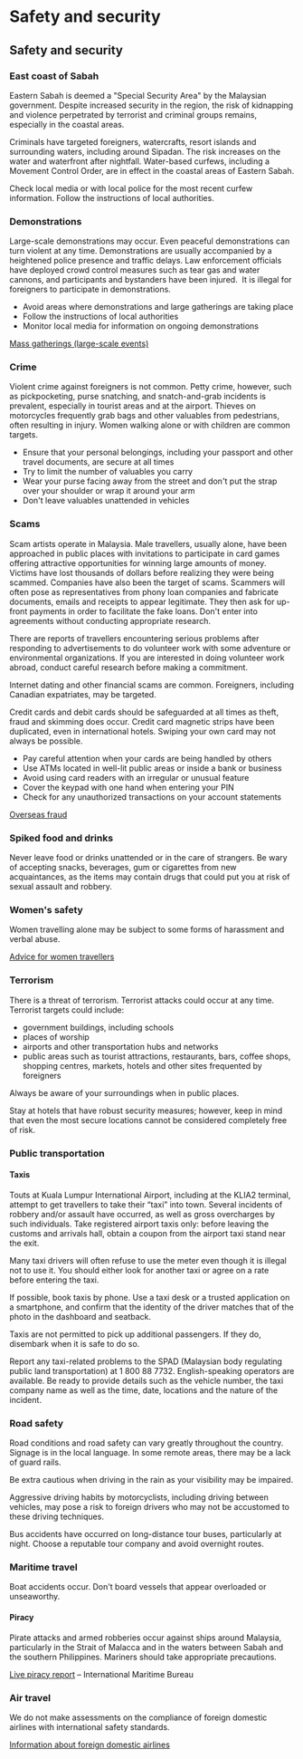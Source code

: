 # Safety and security

## Safety and security

### East coast of Sabah

Eastern Sabah is deemed a "Special Security Area" by the Malaysian government. Despite increased security in the region, the risk of kidnapping and violence perpetrated by terrorist and criminal groups remains, especially in the coastal areas.

Criminals have targeted foreigners, watercrafts, resort islands and surrounding waters, including around Sipadan. The risk increases on the water and waterfront after nightfall. Water-based curfews, including a Movement Control Order, are in effect in the coastal areas of Eastern Sabah.

Check local media or with local police for the most recent curfew information. Follow the instructions of local authorities.

### Demonstrations

Large-scale demonstrations may occur. Even peaceful demonstrations can turn violent at any time. Demonstrations are usually accompanied by a heightened police presence and traffic delays. Law enforcement officials have deployed crowd control measures such as tear gas and water cannons, and participants and bystanders have been injured.  It is illegal for foreigners to participate in demonstrations.

* Avoid areas where demonstrations and large gatherings are taking place
* Follow the instructions of local authorities
* Monitor local media for information on ongoing demonstrations

[Mass gatherings (large-scale events)](https://travel.gc.ca/travelling/health-safety/mass-gatherings)

### Crime

Violent crime against foreigners is not common. Petty crime, however, such as pickpocketing, purse snatching, and snatch-and-grab incidents is prevalent, especially in tourist areas and at the airport. Thieves on motorcycles frequently grab bags and other valuables from pedestrians, often resulting in injury. Women walking alone or with children are common targets.

* Ensure that your personal belongings, including your passport and other travel documents, are secure at all times
* Try to limit the number of valuables you carry
* Wear your purse facing away from the street and don't put the strap over your shoulder or wrap it around your arm
* Don't leave valuables unattended in vehicles

### Scams

Scam artists operate in Malaysia. Male travellers, usually alone, have been approached in public places with invitations to participate in card games offering attractive opportunities for winning large amounts of money. Victims have lost thousands of dollars before realizing they were being scammed. Companies have also been the target of scams. Scammers will often pose as representatives from phony loan companies and fabricate documents, emails and receipts to appear legitimate. They then ask for up-front payments in order to facilitate the fake loans. Don't enter into agreements without conducting appropriate research.

There are reports of travellers encountering serious problems after responding to advertisements to do volunteer work with some adventure or environmental organizations. If you are interested in doing volunteer work abroad, conduct careful research before making a commitment.

Internet dating and other financial scams are common. Foreigners, including Canadian expatriates, may be targeted.

Credit cards and debit cards should be safeguarded at all times as theft, fraud and skimming does occur. Credit card magnetic strips have been duplicated, even in international hotels. Swiping your own card may not always be possible.

* Pay careful attention when your cards are being handled by others
* Use ATMs located in well-lit public areas or inside a bank or business
* Avoid using card readers with an irregular or unusual feature
* Cover the keypad with one hand when entering your PIN
* Check for any unauthorized transactions on your account statements

[Overseas fraud](https://travel.gc.ca/travelling/health-safety/overseas-fraud)

### Spiked food and drinks

Never leave food or drinks unattended or in the care of strangers. Be wary of accepting snacks, beverages, gum or cigarettes from new acquaintances, as the items may contain drugs that could put you at risk of sexual assault and robbery.

### Women's safety

Women travelling alone may be subject to some forms of harassment and verbal abuse.

[Advice for women travellers](https://travel.gc.ca/travelling/health-safety/advice-for-women-travellers "Advice for women travellers")

### Terrorism

There is a threat of terrorism. Terrorist attacks could occur at any time. Terrorist targets could include:

* government buildings, including schools
* places of worship
* airports and other transportation hubs and networks
* public areas such as tourist attractions, restaurants, bars, coffee shops, shopping centres, markets, hotels and other sites frequented by foreigners

Always be aware of your surroundings when in public places.

Stay at hotels that have robust security measures; however, keep in mind that even the most secure locations cannot be considered completely free of risk.

### Public transportation

#### Taxis

Touts at Kuala Lumpur International Airport, including at the KLIA2 terminal, attempt to get travellers to take their “taxi” into town. Several incidents of robbery and/or assault have occurred, as well as gross overcharges by such individuals. Take registered airport taxis only: before leaving the customs and arrivals hall, obtain a coupon from the airport taxi stand near the exit.

Many taxi drivers will often refuse to use the meter even though it is illegal not to use it. You should either look for another taxi or agree on a rate before entering the taxi.

If possible, book taxis by phone. Use a taxi desk or a trusted application on a smartphone, and confirm that the identity of the driver matches that of the photo in the dashboard and seatback.

Taxis are not permitted to pick up additional passengers. If they do, disembark when it is safe to do so.

Report any taxi-related problems to the SPAD (Malaysian body regulating public land transportation) at 1 800 88 7732. English-speaking operators are available. Be ready to provide details such as the vehicle number, the taxi company name as well as the time, date, locations and the nature of the incident.

### Road safety

Road conditions and road safety can vary greatly throughout the country. Signage is in the local language. In some remote areas, there may be a lack of guard rails.

Be extra cautious when driving in the rain as your visibility may be impaired.

Aggressive driving habits by motorcyclists, including driving between vehicles, may pose a risk to foreign drivers who may not be accustomed to these driving techniques.

Bus accidents have occurred on long-distance tour buses, particularly at night. Choose a reputable tour company and avoid overnight routes.

### Maritime travel

Boat accidents occur. Don't board vessels that appear overloaded or unseaworthy.

#### Piracy

Pirate attacks and armed robberies occur against ships around Malaysia, particularly in the Strait of Malacca and in the waters between Sabah and the southern Philippines. Mariners should take appropriate precautions.

[Live piracy report](https://icc-ccs.org/index.php/piracy-reporting-centre) – International Maritime Bureau

### Air travel

We do not make assessments on the compliance of foreign domestic airlines with international safety standards.

[Information about foreign domestic airlines](https://travel.gc.ca/air/in-flight-safety#other)